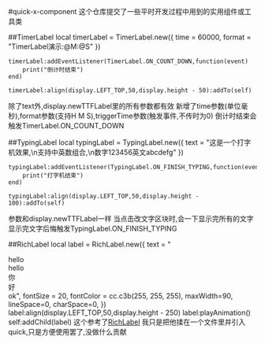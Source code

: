 #quick-x-component
这个仓库提交了一些平时开发过程中用到的实用组件或工具类

##TimerLabel
    local timerLabel = TimerLabel.new({
        time = 60000,
        format = "TimerLabel演示:@M:@S"
    })

    timerLabel:addEventListener(TimerLabel.ON_COUNT_DOWN,function(event)
        print("倒计时结束")
    end)

    timerLabel:align(display.LEFT_TOP,50,display.height - 50):addTo(self)
除了text外,display.newTTFLabel里的所有参数都有效
新增了time参数(单位毫秒),format参数(支持H M S),triggerTime参数(触发事件,不传时为0)
倒计时结束会触发TimerLabel.ON_COUNT_DOWN


##TypingLabel
	local typingLabel = TypingLabel.new({
        text = "这是一个打字机效果,\n支持中英数组合,\n数字123456英文abcdefg"
    })
    
    typingLabel:addEventListener(TypingLabel.ON_FINISH_TYPING,function(event)
        print("打字机结束")
    end)
    
    typingLabel:align(display.LEFT_TOP,50,display.height - 100):addTo(self)
参数和display.newTTFLabel一样
当点击改文字区块时,会一下显示完所有的文字
显示完文字后悔触发TypingLabel.ON_FINISH_TYPING


##RichLabel
    local label = RichLabel.new({
        text = "<div fontcolor=#ff0000>hello</div><div fontcolor=#00ff00>hello</div><div fontsize=12>你</div><div fontSize=26 fontcolor=#ff00bb>好</div>ok",
        fontSize = 20,
        fontColor = cc.c3b(255, 255, 255),
        maxWidth=90,
        lineSpace=0,
        charSpace=0,
    })
    label:align(display.LEFT_TOP,50,display.height - 250)
    label:playAnimation()
    self:addChild(label)
这个参考了[RichLabel](https://github.com/Luweimy/RichLabel)
我只是把他揉在一个文件里并引入quick,只是方便使用罢了,没做什么贡献